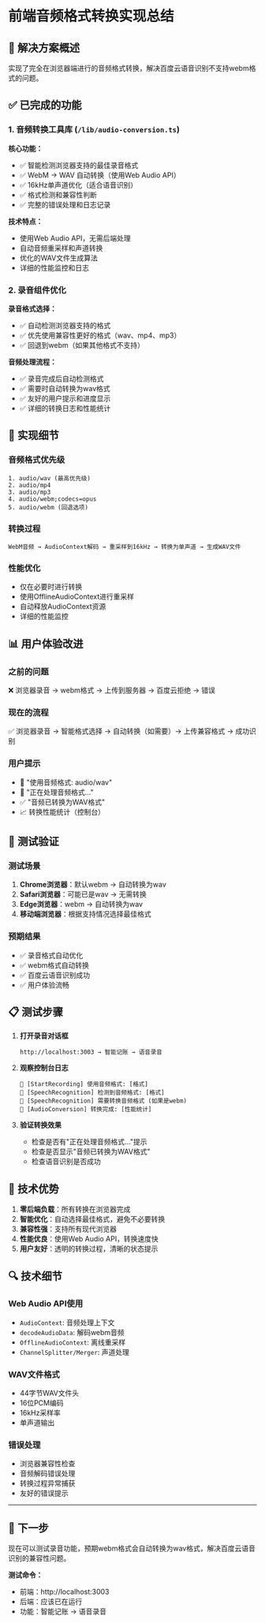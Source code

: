 # 前端音频格式转换实现总结

## 🎯 解决方案概述

实现了完全在浏览器端进行的音频格式转换，解决百度云语音识别不支持webm格式的问题。

## ✅ 已完成的功能

### 1. 音频转换工具库 (`/lib/audio-conversion.ts`)

**核心功能：**
- ✅ 智能检测浏览器支持的最佳录音格式
- ✅ WebM → WAV 自动转换（使用Web Audio API）
- ✅ 16kHz单声道优化（适合语音识别）
- ✅ 格式检测和兼容性判断
- ✅ 完整的错误处理和日志记录

**技术特点：**
- 使用Web Audio API，无需后端处理
- 自动音频重采样和声道转换
- 优化的WAV文件生成算法
- 详细的性能监控和日志

### 2. 录音组件优化

**录音格式选择：**
- ✅ 自动检测浏览器支持的格式
- ✅ 优先使用兼容性更好的格式（wav、mp4、mp3）
- ✅ 回退到webm（如果其他格式不支持）

**音频处理流程：**
- ✅ 录音完成后自动检测格式
- ✅ 需要时自动转换为wav格式
- ✅ 友好的用户提示和进度显示
- ✅ 详细的转换日志和性能统计

## 🔧 实现细节

### 音频格式优先级
```
1. audio/wav (最高优先级)
2. audio/mp4 
3. audio/mp3
4. audio/webm;codecs=opus
5. audio/webm (回退选项)
```

### 转换过程
```
WebM音频 → AudioContext解码 → 重采样到16kHz → 转换为单声道 → 生成WAV文件
```

### 性能优化
- 仅在必要时进行转换
- 使用OfflineAudioContext进行重采样
- 自动释放AudioContext资源
- 详细的性能监控

## 📊 用户体验改进

### 之前的问题
❌ 浏览器录音 → webm格式 → 上传到服务器 → 百度云拒绝 → 错误

### 现在的流程
✅ 浏览器录音 → 智能格式选择 → 自动转换（如需要）→ 上传兼容格式 → 成功识别

### 用户提示
- 🎤 "使用音频格式: audio/wav"
- 📝 "正在处理音频格式..."
- ✅ "音频已转换为WAV格式"
- 📈 转换性能统计（控制台）

## 🧪 测试验证

### 测试场景
1. **Chrome浏览器**：默认webm → 自动转换为wav
2. **Safari浏览器**：可能已是wav → 无需转换
3. **Edge浏览器**：webm → 自动转换为wav
4. **移动端浏览器**：根据支持情况选择最佳格式

### 预期结果
- ✅ 录音格式自动优化
- ✅ webm格式自动转换
- ✅ 百度云语音识别成功
- ✅ 用户体验流畅

## 📋 测试步骤

1. **打开录音对话框**
   ```
   http://localhost:3003 → 智能记账 → 语音录音
   ```

2. **观察控制台日志**
   ```
   🎤 [StartRecording] 使用音频格式: [格式]
   🎤 [SpeechRecognition] 检测到音频格式: [格式]
   🎤 [SpeechRecognition] 需要转换音频格式 (如果是webm)
   🎤 [AudioConversion] 转换完成: [性能统计]
   ```

3. **验证转换效果**
   - 检查是否有"正在处理音频格式..."提示
   - 检查是否显示"音频已转换为WAV格式"
   - 检查语音识别是否成功

## 🎉 技术优势

1. **零后端负载**：所有转换在浏览器完成
2. **智能优化**：自动选择最佳格式，避免不必要转换
3. **兼容性强**：支持所有现代浏览器
4. **性能优良**：使用Web Audio API，转换速度快
5. **用户友好**：透明的转换过程，清晰的状态提示

## 🔍 技术细节

### Web Audio API使用
- `AudioContext`: 音频处理上下文
- `decodeAudioData`: 解码webm音频
- `OfflineAudioContext`: 离线重采样
- `ChannelSplitter/Merger`: 声道处理

### WAV文件格式
- 44字节WAV文件头
- 16位PCM编码
- 16kHz采样率
- 单声道输出

### 错误处理
- 浏览器兼容性检查
- 音频解码错误处理
- 转换过程异常捕获
- 友好的错误提示

---

## 🚀 下一步

现在可以测试录音功能，预期webm格式会自动转换为wav格式，解决百度云语音识别的兼容性问题。

**测试命令：**
- 前端：http://localhost:3003
- 后端：应该已在运行
- 功能：智能记账 → 语音录音